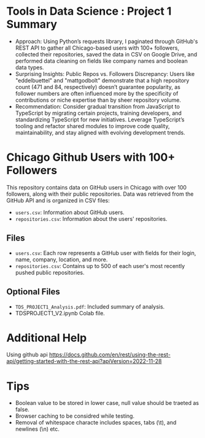 # Tools in Data Science : Project 1 Summary

- Approach:
Using Python’s requests library, I paginated through GitHub's REST API to gather all Chicago-based users with 100+ followers, collected their repositories, saved the data in CSV on Google Drive, and performed data cleaning on fields like company names and boolean data types.
- Surprising  Insights: 
Public Repos vs. Followers Discrepancy: 
Users like "eddelbuettel" and "mattgodbolt" demonstrate that a high repository count (471 and 84, respectively) doesn’t guarantee popularity, as follower numbers are often influenced more by the specificity of contributions or niche expertise than by sheer repository volume.
- Recommendation: 
Consider gradual transition from JavaScript to TypeScript by migrating certain projects, training developers, and standardizing TypeScript for new initiatives. Leverage TypeScript’s tooling and refactor shared modules to improve code quality, maintainability, and stay aligned with evolving development trends.

# Chicago Github Users with 100+ Followers

This repository contains data on GitHub users in Chicago with over 100 followers, along with their public repositories. Data was retrieved from the GitHub API and is organized in CSV files:
- `users.csv`: Information about GitHub users.
- `repositories.csv`: Information about the users' repositories.

## Files

- `users.csv`: Each row represents a GitHub user with fields for their login, name, company, location, and more.
- `repositories.csv`: Contains up to 500 of each user's most recently pushed public repositories.

## Optional Files
- `TDS_PROJECT1_Analysis.pdf`: Included summary of analysis.
- TDSPROJECT1_V2.ipynb Colab file.
# Additional Help
Using github api https://docs.github.com/en/rest/using-the-rest-api/getting-started-with-the-rest-api?apiVersion=2022-11-28
# Tips
- Boolean value to be stored in lower case, null value should be traeted as false.
- Browser caching to be considred while testing.
- Removal of whitespace characte includes spaces, tabs (\t), and newlines (\n) etc.
